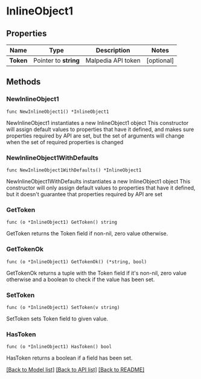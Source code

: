 # InlineObject1

## Properties

Name | Type | Description | Notes
------------ | ------------- | ------------- | -------------
**Token** | Pointer to **string** | Malpedia API token | [optional] 

## Methods

### NewInlineObject1

`func NewInlineObject1() *InlineObject1`

NewInlineObject1 instantiates a new InlineObject1 object
This constructor will assign default values to properties that have it defined,
and makes sure properties required by API are set, but the set of arguments
will change when the set of required properties is changed

### NewInlineObject1WithDefaults

`func NewInlineObject1WithDefaults() *InlineObject1`

NewInlineObject1WithDefaults instantiates a new InlineObject1 object
This constructor will only assign default values to properties that have it defined,
but it doesn't guarantee that properties required by API are set

### GetToken

`func (o *InlineObject1) GetToken() string`

GetToken returns the Token field if non-nil, zero value otherwise.

### GetTokenOk

`func (o *InlineObject1) GetTokenOk() (*string, bool)`

GetTokenOk returns a tuple with the Token field if it's non-nil, zero value otherwise
and a boolean to check if the value has been set.

### SetToken

`func (o *InlineObject1) SetToken(v string)`

SetToken sets Token field to given value.

### HasToken

`func (o *InlineObject1) HasToken() bool`

HasToken returns a boolean if a field has been set.


[[Back to Model list]](../README.md#documentation-for-models) [[Back to API list]](../README.md#documentation-for-api-endpoints) [[Back to README]](../README.md)


